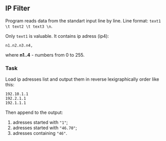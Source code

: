 ## IP Filter
Program reads data from the standart input line by line.
Line format:     ``text1 \t text2 \t text3 \n``.

Only ``text1`` is valuable. It contains ip adress (ip4): 

``
n1.n2.n3.n4,
``

where **n1..4** - numbers from 0 to 255.


### **Task**

Load ip adresses list and output them in reverse lexigraphically order like this:

```
192.10.1.1
192.2.1.1
192.1.1.1
```

Then append to the output:
1. adresses started with `"1"`;
2. adresses started with `"46.70"`;
3. adresses containing `"46"`.
